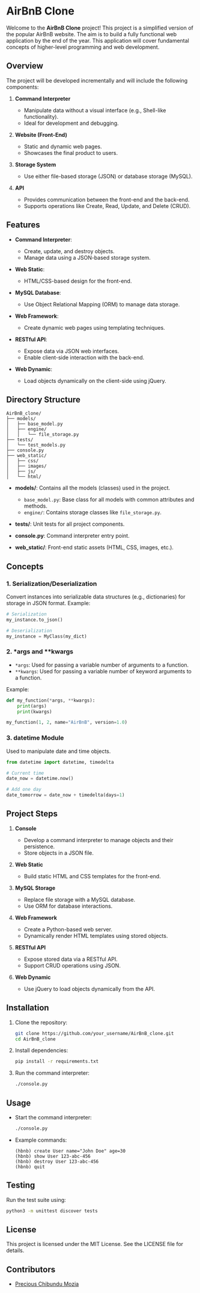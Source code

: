 # AirBnB Clone

Welcome to the **AirBnB Clone** project! This project is a simplified version of the popular AirBnB website. The aim is to build a fully functional web application by the end of the year. This application will cover fundamental concepts of higher-level programming and web development.

## Overview
The project will be developed incrementally and will include the following components:

1. **Command Interpreter**
   - Manipulate data without a visual interface (e.g., Shell-like functionality).
   - Ideal for development and debugging.

2. **Website (Front-End)**
   - Static and dynamic web pages.
   - Showcases the final product to users.

3. **Storage System**
   - Use either file-based storage (JSON) or database storage (MySQL).

4. **API**
   - Provides communication between the front-end and the back-end.
   - Supports operations like Create, Read, Update, and Delete (CRUD).

## Features
- **Command Interpreter**:
  - Create, update, and destroy objects.
  - Manage data using a JSON-based storage system.

- **Web Static**:
  - HTML/CSS-based design for the front-end.

- **MySQL Database**:
  - Use Object Relational Mapping (ORM) to manage data storage.

- **Web Framework**:
  - Create dynamic web pages using templating techniques.

- **RESTful API**:
  - Expose data via JSON web interfaces.
  - Enable client-side interaction with the back-end.

- **Web Dynamic**:
  - Load objects dynamically on the client-side using jQuery.

## Directory Structure
```
AirBnB_clone/
├── models/
│   ├── base_model.py
│   ├── engine/
│   │   └── file_storage.py
├── tests/
│   └── test_models.py
├── console.py
├── web_static/
│   ├── css/
│   ├── images/
│   ├── js/
│   └── html/
```

- **models/**: Contains all the models (classes) used in the project.
  - `base_model.py`: Base class for all models with common attributes and methods.
  - `engine/`: Contains storage classes like `file_storage.py`.

- **tests/**: Unit tests for all project components.

- **console.py**: Command interpreter entry point.

- **web_static/**: Front-end static assets (HTML, CSS, images, etc.).

## Concepts
### 1. Serialization/Deserialization
Convert instances into serializable data structures (e.g., dictionaries) for storage in JSON format. Example:

```python
# Serialization
my_instance.to_json()

# Deserialization
my_instance = MyClass(my_dict)
```

### 2. *args and **kwargs
- `*args`: Used for passing a variable number of arguments to a function.
- `**kwargs`: Used for passing a variable number of keyword arguments to a function.

Example:
```python
def my_function(*args, **kwargs):
    print(args)
    print(kwargs)

my_function(1, 2, name="AirBnB", version=1.0)
```

### 3. datetime Module
Used to manipulate date and time objects.
```python
from datetime import datetime, timedelta

# Current time
date_now = datetime.now()

# Add one day
date_tomorrow = date_now + timedelta(days=1)
```

## Project Steps
1. **Console**
   - Develop a command interpreter to manage objects and their persistence.
   - Store objects in a JSON file.

2. **Web Static**
   - Build static HTML and CSS templates for the front-end.

3. **MySQL Storage**
   - Replace file storage with a MySQL database.
   - Use ORM for database interactions.

4. **Web Framework**
   - Create a Python-based web server.
   - Dynamically render HTML templates using stored objects.

5. **RESTful API**
   - Expose stored data via a RESTful API.
   - Support CRUD operations using JSON.

6. **Web Dynamic**
   - Use jQuery to load objects dynamically from the API.

## Installation
1. Clone the repository:
   ```bash
   git clone https://github.com/your_username/AirBnB_clone.git
   cd AirBnB_clone
   ```
2. Install dependencies:
   ```bash
   pip install -r requirements.txt
   ```
3. Run the command interpreter:
   ```bash
   ./console.py
   ```

## Usage
- Start the command interpreter:
  ```bash
  ./console.py
  ```

- Example commands:
  ```
  (hbnb) create User name="John Doe" age=30
  (hbnb) show User 123-abc-456
  (hbnb) destroy User 123-abc-456
  (hbnb) quit
  ```

## Testing
Run the test suite using:
```bash
python3 -m unittest discover tests
```

## License
This project is licensed under the MIT License. See the LICENSE file for details.

## Contributors
- [Precious Chibundu Mozia](https://github.com/Kodedbykenzie)

